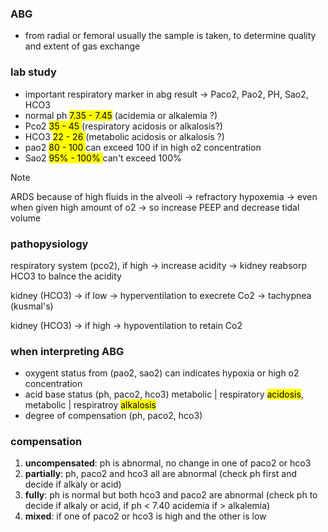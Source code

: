 ### ABG
- from radial or femoral usually the sample is taken, to determine quality and extent of gas exchange

### lab study
- important respiratory marker in abg result -> Paco2, Pao2, PH, Sao2, HCO3
- normal ph <mark>7.35 - 7.45</mark> (acidemia or alkalemia ?)
- Pco2 <mark> 35 - 45 </mark>
(respiratory acidosis or alkalosis?)
- HCO3 <mark> 22 - 26 </mark>
(metabolic acidosis or alkalosis ?)
- pao2 <mark> 80 - 100 </mark>
can exceed 100 if in high o2 concentration
- Sao2 <mark> 95% - 100% </mark>
can't exceed 100%

> [!NOTE]
> ARDS because of high fluids in the alveoli -> refractory hypoxemia -> even when given high amount of o2 -> so increase PEEP and decrease tidal volume

### pathopysiology

respiratory system (pco2), if high -> increase acidity -> kidney reabsorp HCO3 to balnce the acidity

kidney (HCO3) -> if low -> hyperventilation to execrete Co2 -> tachypnea (kusmal's)

kidney (HCO3) -> if high -> hypoventilation to retain Co2 

### when interpreting ABG
- oxygent status from (pao2, sao2)
can indicates hypoxia or high o2 concentration
- acid base status (ph, paco2, hco3)
metabolic | respiratory <mark>acidosis</mark>, metabolic | respiratroy <mark>alkalosis</mark>
- degree of compensation (ph, paco2, hco3)

### compensation 
1. **uncompensated**: ph is abnormal, no change in one of paco2 or hco3
2. **partially**: ph, paco2 and hco3 all are abnormal (check ph first and decide if alkaly or acid)
3. **fully**: ph is normal but both hco3 and paco2 are abnormal (check ph to decide if alkaly or acid, if ph < 7.40 acidemia if > alkalemia)
4. **mixed**: if one of paco2 or hco3 is high and the other is low
